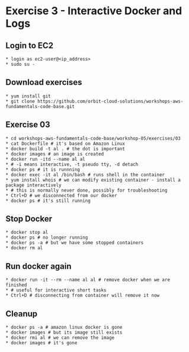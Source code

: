 # Exercise 3 - Interactive Docker and Logs

## Login to EC2
    * login as ec2-user@<ip_address>
    * sudo su -

## Download exercises
    * yum install git
    * git clone https://github.com/orbit-cloud-solutions/workshops-aws-fundamentals-code-base.git

## Exercise 03
    * cd workshops-aws-fundamentals-code-base/workshop-05/exercises/03
    * cat Dockerfile # it's based on Amazon Linux
    * docker build -t al . # the dot is important
    * docker images # an image is created
    * docker run -itd --name al al
    * # -i means interactive, -t pseudo tty, -d detach
    * docker ps # it is runnning
    * docker exec -it al /bin/bash # runs shell in the container
    * yum install whois # we can modify existing container - install a package interactively
    * # this is normally never done, possibly for troubleshooting
    * Ctrl+D # we disconnected from our docker
    * docker ps # it's still running

## Stop Docker
    * docker stop al
    * docker ps # no longer running
    * docker ps -a # but we have some stopped containers
    * docker rm al
    
## Run docker again
    * docker run -it --rm --name al al # remove docker when we are finished
    * # useful for interactive short tasks
    * Ctrl+D # disconnecting from container will remove it now

## Cleanup
    * docker ps -a # amazon linux docker is gone
    * docker images # but its image still exists
    * docker rmi al # we can remove the image
    * docker images # it's gone
